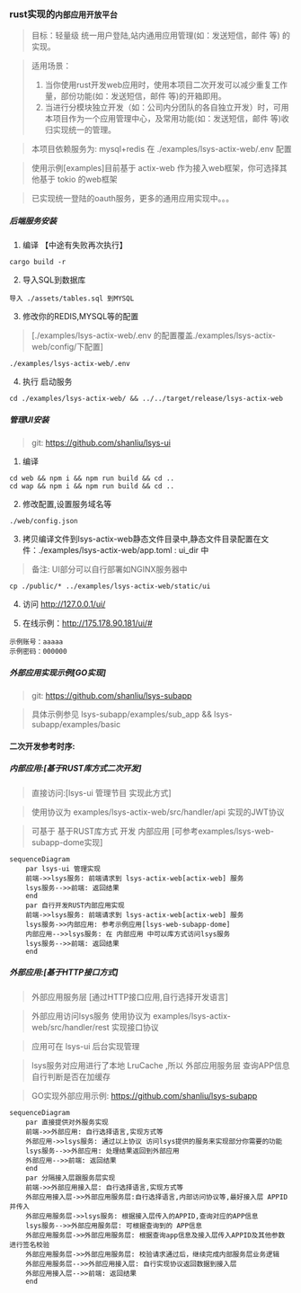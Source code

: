 ### rust实现的`内部应用开放平台`

> 目标：轻量级 统一用户登陆,站内通用应用管理(如：发送短信，邮件 等) 的实现。

> 适用场景：
> 1. 当你使用rust开发web应用时，使用本项目二次开发可以减少重复工作量，部份功能(如：发送短信，邮件 等)的开箱即用。
> 2. 当进行分模块独立开发（如：公司内分团队的各自独立开发）时，可用本项目作为一个应用管理中心，及常用功能(如：发送短信，邮件 等)收归实现统一的管理。

> 本项目依赖服务为: mysql+redis 在 ./examples/lsys-actix-web/.env 配置

> 使用示例[examples]目前基于 actix-web 作为接入web框架，你可选择其他基于 tokio 的web框架

> 已实现统一登陆的oauth服务，更多的通用应用实现中。。。

##### 后端服务安装

1. 编译 【中途有失败再次执行】
```
cargo build -r
```

2. 导入SQL到数据库
```
导入 ./assets/tables.sql 到MYSQL
```

3. 修改你的REDIS,MYSQL等的配置
> [./examples/lsys-actix-web/.env 的配置覆盖./examples/lsys-actix-web/config/下配置]

```
./examples/lsys-actix-web/.env 
```

4. 执行 启动服务
```
cd ./examples/lsys-actix-web/ && ../../target/release/lsys-actix-web
```


##### 管理UI安装

> git: https://github.com/shanliu/lsys-ui

1. 编译
```
cd web && npm i && npm run build && cd ..
cd wap && npm i && npm run build && cd ..
```

2. 修改配置,设置服务域名等
```
./web/config.json
```

3. 拷贝编译文件到lsys-actix-web静态文件目录中,静态文件目录配置在文件：./examples/lsys-actix-web/app.toml : ui_dir 中
> 备注: UI部分可以自行部署如NGINX服务器中
```
cp ./public/* ../examples/lsys-actix-web/static/ui
```

4. 访问 http://127.0.0.1/ui/

5. 在线示例：http://175.178.90.181/ui/#

```
示例账号：aaaaa
示例密码：000000
```


##### 外部应用实现示例[GO实现]

> git: https://github.com/shanliu/lsys-subapp

> 具体示例参见 lsys-subapp/examples/sub_app && lsys-subapp/examples/basic


#### 二次开发参考时序:

##### 内部应用:[基于RUST库方式二次开发]

>  直接访问:[lsys-ui 管理节目 实现此方式]

> 使用协议为 examples/lsys-actix-web/src/handler/api 实现的JWT协议

> 可基于 基于RUST库方式 开发 内部应用 [可参考examples/lsys-web-subapp-dome实现]

```mermaid
sequenceDiagram
    par lsys-ui 管理实现
    前端->>lsys服务: 前端请求到 lsys-actix-web[actix-web] 服务
    lsys服务-->>前端: 返回结果
    end
    par 自行开发RUST内部应用实现
    前端->>lsys服务: 前端请求到 lsys-actix-web[actix-web] 服务
    lsys服务->>内部应用: 参考示例应用[lsys-web-subapp-dome]
    内部应用-->>lsys服务: 在 内部应用 中可以库方式访问lsys服务
    lsys服务-->>前端: 返回结果
    end
```


##### 外部应用:[基于HTTP接口方式]

> 外部应用服务层 [通过HTTP接口应用,自行选择开发语言]

> 外部应用访问lsys服务 使用协议为 examples/lsys-actix-web/src/handler/rest 实现接口协议

> 应用可在 lsys-ui 后台实现管理

> lsys服务对应用进行了本地 LruCache ,所以 外部应用服务层 查询APP信息 自行判断是否在加缓存

> GO实现外部应用示例: https://github.com/shanliu/lsys-subapp

```mermaid
sequenceDiagram
    par 直接提供对外服务实现
    前端->>外部应用: 自行选择语言,实现方式等
    外部应用->>lsys服务: 通过以上协议 访问lsys提供的服务来实现部分你需要的功能
    lsys服务-->>外部应用: 处理结果返回到外部应用
    外部应用-->>前端: 返回结果
    end
    par 分隔接入层跟服务层实现
    前端->>外部应用接入层: 自行选择语言,实现方式等
    外部应用接入层->>外部应用服务层:自行选择语言,内部访问协议等,最好接入层 APPID 并传入
    外部应用服务层->>lsys服务: 根据接入层传入的APPID,查询对应的APP信息
    lsys服务-->>外部应用服务层: 可根据查询到的 APP信息 
    外部应用服务层->>外部应用服务层: 根据查询app信息及接入层传入APPID及其他参数 进行签名校验
    外部应用服务层->>外部应用服务层: 校验请求通过后，继续完成内部服务层业务逻辑
    外部应用服务层-->>外部应用接入层: 自行实现协议返回数据到接入层
    外部应用接入层-->>前端: 返回结果
    end
```
